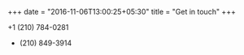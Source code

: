 +++
date = "2016-11-06T13:00:25+05:30"
title = "Get in touch"
+++

+1 (210) 784-0281

+ (210) 849-3914
